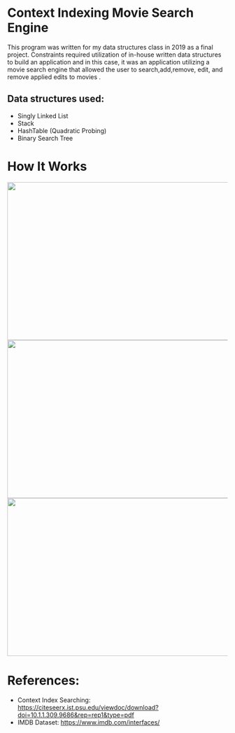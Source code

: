 # Context Indexing Movie Search Engine
This program was written for my data structures class in 2019 as a final project. Constraints required utilization of in-house written data structures to build an application and in this case, it was an application utilizing a movie search engine that allowed the user to search,add,remove, edit, and remove applied edits to movies . <br>

## Data structures used:
* Singly Linked List
* Stack
* HashTable (Quadratic Probing)
* Binary Search Tree



# How It Works

<div>
<img src="https://github.com/henrylao/movie-search-engine/blob/master/images/programFlow.png" width="642" height="361"/>
</div>
<div>
<img src="https://github.com/henrylao/movie-search-engine/blob/master/images/movieDB.png" width="642" height="361"/>
</div>
<div>
<img src="https://github.com/henrylao/movie-search-engine/blob/master/images/contextIndexSearch.png" width="642" height="361"/>
</div>


# References:
* Context Index Searching: https://citeseerx.ist.psu.edu/viewdoc/download?doi=10.1.1.309.9686&rep=rep1&type=pdf
* IMDB Dataset: https://www.imdb.com/interfaces/
